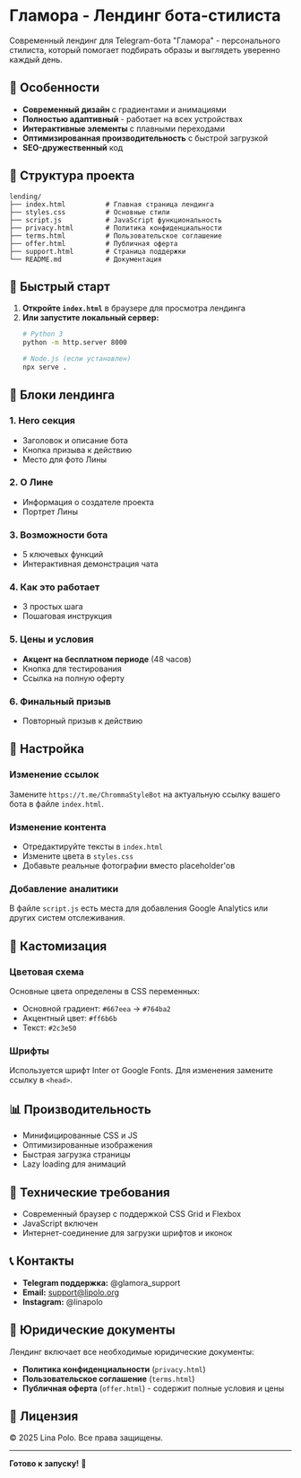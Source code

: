 # Гламора - Лендинг бота-стилиста

Современный лендинг для Telegram-бота "Гламора" - персонального стилиста, который помогает подбирать образы и выглядеть уверенно каждый день.

## 🎨 Особенности

- **Современный дизайн** с градиентами и анимациями
- **Полностью адаптивный** - работает на всех устройствах
- **Интерактивные элементы** с плавными переходами
- **Оптимизированная производительность** с быстрой загрузкой
- **SEO-дружественный** код

## 📁 Структура проекта

```
lending/
├── index.html          # Главная страница лендинга
├── styles.css          # Основные стили
├── script.js           # JavaScript функциональность
├── privacy.html        # Политика конфиденциальности
├── terms.html          # Пользовательское соглашение
├── offer.html          # Публичная оферта
├── support.html        # Страница поддержки
└── README.md           # Документация
```

## 🚀 Быстрый старт

1. **Откройте `index.html`** в браузере для просмотра лендинга
2. **Или запустите локальный сервер:**
   ```bash
   # Python 3
   python -m http.server 8000
   
   # Node.js (если установлен)
   npx serve .
   ```

## 📱 Блоки лендинга

### 1. Hero секция
- Заголовок и описание бота
- Кнопка призыва к действию
- Место для фото Лины

### 2. О Лине
- Информация о создателе проекта
- Портрет Лины

### 3. Возможности бота
- 5 ключевых функций
- Интерактивная демонстрация чата

### 4. Как это работает
- 3 простых шага
- Пошаговая инструкция

### 5. Цены и условия
- **Акцент на бесплатном периоде** (48 часов)
- Кнопка для тестирования
- Ссылка на полную оферту

### 6. Финальный призыв
- Повторный призыв к действию

## 🎯 Настройка

### Изменение ссылок
Замените `https://t.me/ChrommaStyleBot` на актуальную ссылку вашего бота в файле `index.html`.

### Изменение контента
- Отредактируйте тексты в `index.html`
- Измените цвета в `styles.css`
- Добавьте реальные фотографии вместо placeholder'ов

### Добавление аналитики
В файле `script.js` есть места для добавления Google Analytics или других систем отслеживания.

## 🎨 Кастомизация

### Цветовая схема
Основные цвета определены в CSS переменных:
- Основной градиент: `#667eea` → `#764ba2`
- Акцентный цвет: `#ff6b6b`
- Текст: `#2c3e50`

### Шрифты
Используется шрифт Inter от Google Fonts. Для изменения замените ссылку в `<head>`.

## 📊 Производительность

- Минифицированные CSS и JS
- Оптимизированные изображения
- Быстрая загрузка страницы
- Lazy loading для анимаций

## 🔧 Технические требования

- Современный браузер с поддержкой CSS Grid и Flexbox
- JavaScript включен
- Интернет-соединение для загрузки шрифтов и иконок

## 📞 Контакты

- **Telegram поддержка:** @glamora_support
- **Email:** support@lipolo.org
- **Instagram:** @linapolo

## 📄 Юридические документы

Лендинг включает все необходимые юридические документы:
- **Политика конфиденциальности** (`privacy.html`)
- **Пользовательское соглашение** (`terms.html`)
- **Публичная оферта** (`offer.html`) - содержит полные условия и цены

## 📄 Лицензия

© 2025 Lina Polo. Все права защищены.

---

**Готово к запуску!** 🚀 